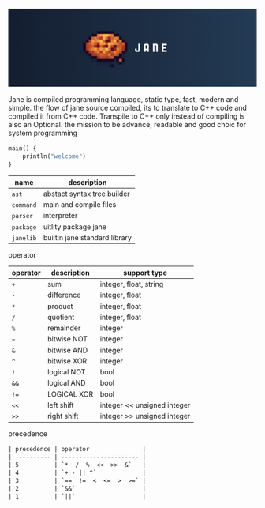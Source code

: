 ![jane](.github/jane.png)

Jane is compiled programming language, static type, fast, modern and simple. the
flow of jane source compiled, its to translate to C++ code and compiled it from
C++ code. Transpile to C++ only instead of compiling is also an Optional. the
mission to be advance, readable and good choic for system programming

```py
main() {
    println("welcome")
}
```

| name      | description                   |
| --------- | ----------------------------- |
| `ast`     | abstact syntax tree builder   |
| `command` | main and compile files        |
| `parser`  | interpreter                   |
| `package` | uitlity package jane          |
| `janelib` | builtin jane standard library |

operator

| operator | description | support type                |
| -------- | ----------- | --------------------------- |
| `+`      | sum         | integer, float, string      |
| `-`      | difference  | integer, float              |
| `*`      | product     | integer, float              |
| `/`      | quotient    | integer, float              |
| `%`      | remainder   | integer                     |
| `~`      | bitwise NOT | integer                     |
| `&`      | bitwise AND | integer                     |
| `^`      | bitwise XOR | integer                     |
| `!`      | logical NOT | bool                        |
| `&&`     | logical AND | bool                        |
| `!=`     | LOGICAL XOR | bool                        |
| `<<`     | left shift  | integer << unsigned integer |
| `>>`     | right shift | integer >> unsigned integer |

precedence

```
| precedence | operator               |
| ---------- | ---------------------- |
| 5          | `*  /  %  <<  >>  &`   |
| 4          | `+ - || ^`             |
| 3          | `==  !=  <  <=  >  >=` |
| 2          | `&&`                   |
| 1          | `||`                   |
```
